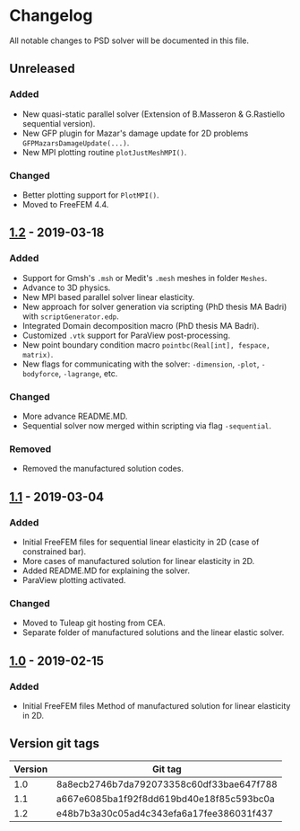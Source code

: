 # Changelog
All notable changes to PSD solver will be documented in this file.

## Unreleased
### Added
- New quasi-static parallel solver (Extension of B.Masseron & G.Rastiello sequential version).
- New GFP plugin for Mazar's damage update for 2D problems `GFPMazarsDamageUpdate(...)`.
- New MPI plotting routine `plotJustMeshMPI()`.

### Changed
- Better plotting support for `PlotMPI()`.
- Moved to FreeFEM 4.4.

## [1.2](https://codev-tuleap.intra.cea.fr/plugins/git/hpcseism/freefem?a=tree&hb=v1.2) - 2019-03-18
### Added
- Support for Gmsh's `.msh`  or Medit's `.mesh` meshes in folder `Meshes`.
- Advance to 3D physics.
- New MPI based parallel solver linear elasticity.
- New approach for solver generation via scripting (PhD thesis MA Badri) with `scriptGenerator.edp`.
- Integrated Domain decomposition macro (PhD thesis MA Badri).
- Customized `.vtk` support for ParaView post-processing.
- New point boundary condition macro `pointbc(Real[int], fespace, matrix)`.
- New flags for communicating with the solver: `-dimension`, `-plot`, `-bodyforce`, `-lagrange`, etc.


### Changed
- More advance README.MD.
- Sequential solver now merged within scripting via flag `-sequential`.

### Removed
- Removed the manufactured solution codes.

## [1.1](https://codev-tuleap.intra.cea.fr/plugins/git/hpcseism/freefem?a=tree&hb=v1.1) - 2019-03-04
### Added
- Initial FreeFEM files for sequential linear elasticity in 2D (case of constrained bar).
- More cases of manufactured solution for linear elasticity in 2D.
- Added README.MD for explaining the solver.
- ParaView plotting activated.

### Changed
- Moved to Tuleap git hosting from CEA.
- Separate folder of manufactured solutions and the linear elastic solver.

## [1.0](https://codev-tuleap.intra.cea.fr/plugins/git/hpcseism/freefem?a=tree&hb=v1.0) - 2019-02-15
### Added
- Initial FreeFEM files  Method of manufactured solution for linear elasticity in 2D.

## Version git tags ##

| Version    | Git tag                                 | 
| ---------- | ----------------------------------------|
| 1.0        |8a8ecb2746b7da792073358c60df33bae647f788 | 
| 1.1        |a667e6085ba1f92f8dd619bd40e18f85c593bc0a |
| 1.2        |e48b7b3a30c05ad4c343efa6a17fee386031f437 |
